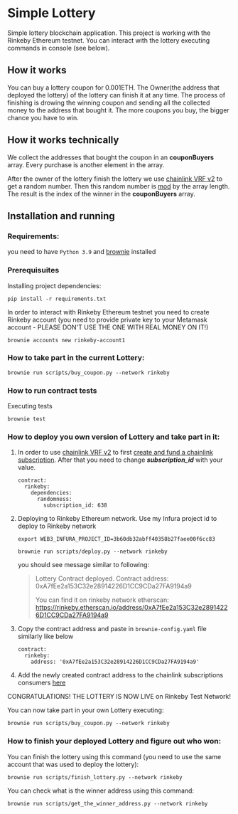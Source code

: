# Simple Lottery
Simple lottery blockchain application. This project is working with the Rinkeby Ethereum testnet. 
You can interact with the lottery executing commands in console (see below). 

## How it works
You can buy a lottery coupon for 0.001ETH.
The Owner(the address that deployed the lottery) of the lottery can finish it at any time.
The process of finishing is drowing the winning coupon and sending all the collected money to the address that bought it.
The more coupons you buy, the bigger chance you have to win.

## How it works technically
We collect the addresses that bought the coupon in an **couponBuyers** array. Every purchase is another 
element in the array.  

After the owner of the lottery finish the lottery we use [chainlink VRF v2](https://docs.chain.link/docs/get-a-random-number/) to get a random number. 
Then this random number is [mod](https://en.wikipedia.org/wiki/Modulo_operation) by the array length. The result is the index of the winner in the **couponBuyers** array.   


## Installation and running

### Requirements:
you need to have `Python 3.9` and [brownie](https://eth-brownie.readthedocs.io/en/stable/install.html) installed


### Prerequisuites

Installing project dependencies:
```
pip install -r requirements.txt
```

In order to interact with Rinkeby Ethereum testnet you need to create Rinkeby account 
(you need to provide private key to your Metamask account - PLEASE DON'T USE THE ONE WITH REAL MONEY ON IT!)
```
brownie accounts new rinkeby-account1 
```

### How to take part in the current Lottery:
```
brownie run scripts/buy_coupon.py --network rinkeby
```


### How to run contract tests

Executing tests
```
brownie test
```

### How to deploy you own version of Lottery and take part in it:
1. In order to use [chainlink VRF v2](https://docs.chain.link/docs/get-a-random-number/)  to first [create and fund a chainlink subscription](https://docs.chain.link/docs/get-a-random-number/#create-and-fund-a-subscription).
After that you need to change **_subscription_id_** with your value.  

    ```
    contract:
      rinkeby:
        dependencies:
          randomness:
            subscription_id: 638
    ```



2. Deploying to Rinkeby Ethereum network.
Use my Infura project id to deploy to Rinkeby network
    ```
    export WEB3_INFURA_PROJECT_ID=3b60db32abff40358b27faee00f6cc83
    ```
    ```
    brownie run scripts/deploy.py --network rinkeby
    ```

    you should see message similar to following:
    
    > Lottery Contract deployed. Contract address: 0xA7fEe2a153C32e28914226D1CC9CDa27FA9194a9
    > 
    > You can find it on rinkeby network etherscan: https://rinkeby.etherscan.io/address/0xA7fEe2a153C32e28914226D1CC9CDa27FA9194a9


3. Copy the contract address and paste in `brownie-config.yaml` file similarly like below
    ```
    contract:
      rinkeby:
        address: '0xA7fEe2a153C32e28914226D1CC9CDa27FA9194a9' 
    ```
4. Add the newly created contract address to the chainlink subscriptions consumers [here](https://vrf.chain.link/?_ga=2.152986495.7328963.1646313202-37205130.1644920393)


CONGRATULATIONS! THE LOTTERY IS NOW LIVE on Rinkeby Test Network!

You can now take part in your own Lottery executing:

```
brownie run scripts/buy_coupon.py --network rinkeby
```

### How to finish your deployed Lottery and figure out who won:



You can finish the lottery using this command (you need to use the same account that was used to deploy the lottery): 
```
brownie run scripts/finish_lottery.py --network rinkeby
```



You can check what is the winner address using this command:
```
brownie run scripts/get_the_winner_address.py --network rinkeby
```
